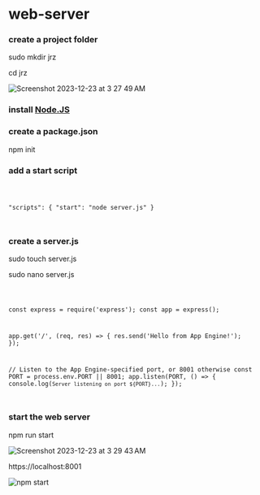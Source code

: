 # web-server

### create a project folder

sudo mkdir jrz

cd jrz

![Screenshot 2023-12-23 at 3 27 49 AM](https://github.com/sudo-self/web-server/assets/119916323/b89517bd-73a0-40bd-9637-da84208a9df2)


### install <a href="https://nodejs.org/en/download/">Node.JS</a>

### create a package.json

npm init

### add a start script

<code>

"scripts": {
  "start": "node server.js"
}

</code>

### create a server.js

sudo touch server.js

sudo nano server.js

<code>

const express = require('express');
const app = express();

app.get('/', (req, res) => {
  res.send('Hello from App Engine!');
});

// Listen to the App Engine-specified port, or 8001 otherwise
const PORT = process.env.PORT || 8001;
app.listen(PORT, () => {
  console.log(`Server listening on port ${PORT}...`);
});

</code>

### start the web server 

npm run start

![Screenshot 2023-12-23 at 3 29 43 AM](https://github.com/sudo-self/web-server/assets/119916323/a9ac057d-cf7e-4915-a6e6-039204fff232)

https://localhost:8001

![npm start](https://github.com/sudo-self/web-server/assets/119916323/1423f479-a7d8-4b25-8c1b-f2531b2aaf61)


